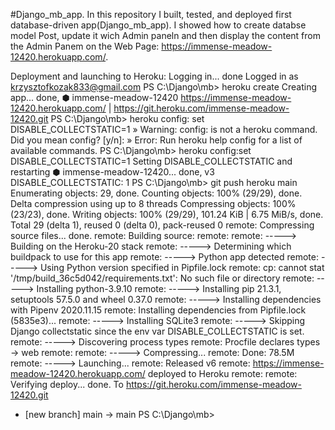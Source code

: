 #Django_mb_app.
In this repository I built, tested, and deployed first database-driven app(Django_mb_app).
I showed how to create databse model Post, update it wich Admin paneln and then display the content from
the Admin Panem on the Web Page: https://immense-meadow-12420.herokuapp.com/.


Deployment and launching to Heroku:
Logging in... done
Logged in as krzysztofkozak833@gmail.com
PS C:\Django\mb> heroku create
Creating app... done, ⬢ immense-meadow-12420
https://immense-meadow-12420.herokuapp.com/ | https://git.heroku.com/immense-meadow-12420.git
PS C:\Django\mb> heroku config: set DISABLE_COLLECTSTATIC=1
 »   Warning: config: is not a heroku command.
Did you mean config? [y/n]:
 »   Error: Run heroku help config for a list of available commands.
PS C:\Django\mb> heroku config:set DISABLE_COLLECTSTATIC=1
Setting DISABLE_COLLECTSTATIC and restarting ⬢ immense-meadow-12420... done, v3
DISABLE_COLLECTSTATIC: 1
PS C:\Django\mb> git push heroku main
Enumerating objects: 29, done.
Counting objects: 100% (29/29), done.
Delta compression using up to 8 threads
Compressing objects: 100% (23/23), done.
Writing objects: 100% (29/29), 101.24 KiB | 6.75 MiB/s, done.
Total 29 (delta 1), reused 0 (delta 0), pack-reused 0
remote: Compressing source files... done.
remote: Building source:
remote:
remote: -----> Building on the Heroku-20 stack
remote: -----> Determining which buildpack to use for this app
remote: -----> Python app detected
remote: -----> Using Python version specified in Pipfile.lock
remote: cp: cannot stat '/tmp/build_36c5d042/requirements.txt': No such file or directory
remote: -----> Installing python-3.9.10
remote: -----> Installing pip 21.3.1, setuptools 57.5.0 and wheel 0.37.0
remote: -----> Installing dependencies with Pipenv 2020.11.15
remote:        Installing dependencies from Pipfile.lock (5835e3)...
remote: -----> Installing SQLite3
remote: -----> Skipping Django collectstatic since the env var DISABLE_COLLECTSTATIC is set.
remote: -----> Discovering process types
remote:        Procfile declares types -> web
remote:
remote: -----> Compressing...
remote:        Done: 78.5M
remote: -----> Launching...
remote:        Released v6
remote:        https://immense-meadow-12420.herokuapp.com/ deployed to Heroku
remote:
remote: Verifying deploy... done.
To https://git.heroku.com/immense-meadow-12420.git
 * [new branch]      main -> main
PS C:\Django\mb>
